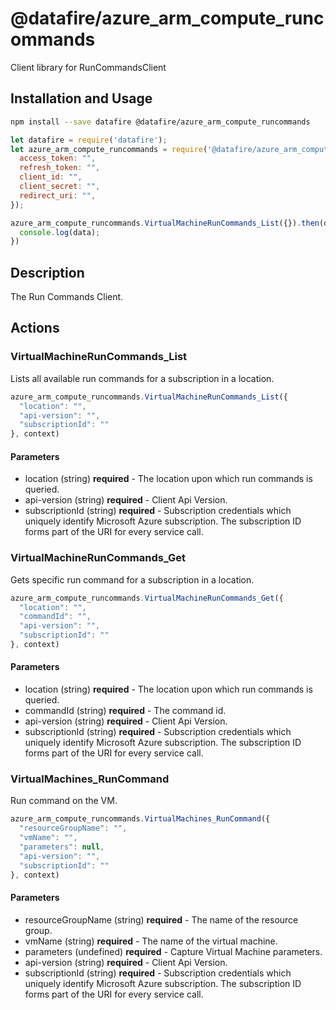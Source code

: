 # @datafire/azure_arm_compute_runcommands

Client library for RunCommandsClient

## Installation and Usage
```bash
npm install --save datafire @datafire/azure_arm_compute_runcommands
```

```js
let datafire = require('datafire');
let azure_arm_compute_runcommands = require('@datafire/azure_arm_compute_runcommands').create({
  access_token: "",
  refresh_token: "",
  client_id: "",
  client_secret: "",
  redirect_uri: "",
});

azure_arm_compute_runcommands.VirtualMachineRunCommands_List({}).then(data => {
  console.log(data);
})
```

## Description
The Run Commands Client.

## Actions
### VirtualMachineRunCommands_List
Lists all available run commands for a subscription in a location.


```js
azure_arm_compute_runcommands.VirtualMachineRunCommands_List({
  "location": "",
  "api-version": "",
  "subscriptionId": ""
}, context)
```

#### Parameters
* location (string) **required** - The location upon which run commands is queried.
* api-version (string) **required** - Client Api Version.
* subscriptionId (string) **required** - Subscription credentials which uniquely identify Microsoft Azure subscription. The subscription ID forms part of the URI for every service call.

### VirtualMachineRunCommands_Get
Gets specific run command for a subscription in a location.


```js
azure_arm_compute_runcommands.VirtualMachineRunCommands_Get({
  "location": "",
  "commandId": "",
  "api-version": "",
  "subscriptionId": ""
}, context)
```

#### Parameters
* location (string) **required** - The location upon which run commands is queried.
* commandId (string) **required** - The command id.
* api-version (string) **required** - Client Api Version.
* subscriptionId (string) **required** - Subscription credentials which uniquely identify Microsoft Azure subscription. The subscription ID forms part of the URI for every service call.

### VirtualMachines_RunCommand
Run command on the VM.


```js
azure_arm_compute_runcommands.VirtualMachines_RunCommand({
  "resourceGroupName": "",
  "vmName": "",
  "parameters": null,
  "api-version": "",
  "subscriptionId": ""
}, context)
```

#### Parameters
* resourceGroupName (string) **required** - The name of the resource group.
* vmName (string) **required** - The name of the virtual machine.
* parameters (undefined) **required** - Capture Virtual Machine parameters.
* api-version (string) **required** - Client Api Version.
* subscriptionId (string) **required** - Subscription credentials which uniquely identify Microsoft Azure subscription. The subscription ID forms part of the URI for every service call.

